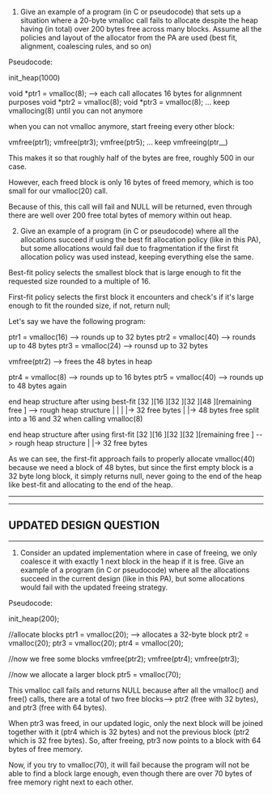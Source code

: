 1) Give an example of a program (in C or pseudocode) that sets up a situation where a 20-byte vmalloc call fails to allocate despite the heap having (in total) over 200 bytes free across many blocks. Assume all the policies and layout of the allocator from the PA are used (best fit, alignment, coalescing rules, and so on)


Pseudocode:


init_heap(1000)

void *ptr1 = vmalloc(8);     --> each call allocates 16 bytes for alignmnent purposes
void *ptr2 = vmalloc(8);
void *ptr3 = vmalloc(8);
...
keep vmallocing(8) until you can not anymore

when you can not vmalloc anymore, start freeing every other block:

vmfree(ptr1);
vmfree(ptr3);
vmfree(ptr5);
...
keep vmfreeing(ptr__)

This makes it so that roughly half of the bytes are free, roughly 500 in our case.

However, each freed block is only 16 bytes of freed memory, which is too small for our vmalloc(20) call.

Because of this, this call will fail and NULL will be returned, even through there are well over 200 free total bytes of memory within out heap.





2) Give an example of a program (in C or pseudocode) where all the allocations succeed if using the best fit allocation policy (like in this PA), but some allocations would fail due to fragmentation if the first fit allocation policy was used instead, keeping everything else the same.


Best-fit policy selects the smallest block that is large enough to fit the requested size rounded to a multiple of 16.

First-fit policy selects the first block it encounters and check's if it's large enough to fit the rounded size, if not, return null;


Let's say we have the following program:

ptr1 = vmalloc(16) --> rounds up to 32 bytes
ptr2 = vmalloc(40) --> rounds up to 48 bytes
ptr3 = vmalloc(24) --> rounsd up to 32 bytes

vmfree(ptr2)    --> frees the 48 bytes in heap

ptr4 = vmalloc(8)   --> rounds up to 16 bytes
ptr5 = vmalloc(40)  --> rounds up to 48 bytes again



end heap structure after using best-fit
[32    ][16   ][32     ][32    ][48      ][remaining free       ]       --> rough heap structure
            |   |
            |   |-> 32 free bytes
            |
            |-> 48 bytes free split into a 16 and 32 when calling vmalloc(8)


end heap structure after using first-fit
[32    ][16   ][32    ][32    ][remaining free       ]       --> rough heap structure
                |
                |-> 32 free bytes

As we can see, the first-fit approach fails to properly allocate vmalloc(40) because we need a block of 48 bytes, but since the 
first empty block is a 32 byte long block, it simply returns null, never going to the end of the heap like best-fit and 
allocating to the end of the heap.





-------------------------------------------------------------------
-------------------------------------------------------------------
UPDATED DESIGN QUESTION
-------------------------------------------------------------------
-------------------------------------------------------------------


1) Consider an updated implementation where in case of freeing, we only coalesce it with exactly 1 next block in the heap 
if it is free. Give an example of a program (in C or pseudocode) where all the allocations succeed in the current design
(like in this PA), but some allocations would fail with the updated freeing strategy.


Pseudocode:

init_heap(200);

//allocate blocks
ptr1 = vmalloc(20); --> allocates a 32-byte block
ptr2 = vmalloc(20);
ptr3 = vmalloc(20);
ptr4 = vmalloc(20);

//now we free some blocks
vmfree(ptr2);
vmfree(ptr4);
vmfree(ptr3);

//now we allocate a larger block
ptr5 = vmalloc(70);



This vmalloc call fails and returns NULL because after all the vmalloc() and free() calls, there are a total
of two free blocks--> ptr2 (free with 32 bytes), and ptr3 (free with 64 bytes).

When ptr3 was freed, in our updated logic, only the next block will be joined together with it (ptr4 which is 
32 bytes) and not the previous block (ptr2 which is 32 free bytes). So, after freeing, ptr3 now points to a block
with 64 bytes of free memory.

Now, if you try to vmalloc(70), it will fail because the program will not be able to find a block large enough,
even though there are over 70 bytes of free memory right next to each other.
